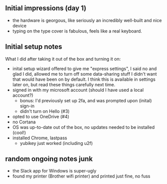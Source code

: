 
## Initial impressions (day 1)

- the hardware is georgous, like seriously an incredibly well-built and nice device
- typing on the type cover is fabulous, feels like a real keyboard.

## Initial setup notes

What I did after taking it out of the box and turning it on:

- inital setup wizard offered to give me "express settings", I said no and glad I did, allowed me to turn off some data-sharing stuff I didn't want that would have been on by default. I think this is available in settings later on, but read these things carefully next time.
- signed in with my microsoft account (should I have used a local account?)
  - bonus: I'd previously set up 2fa, and was prompted upon (inital) sign-in
  - didn't turn on Hello (#3)
- opted to use OneDrive (#4)
- no Cortana
- OS was up-to-date out of the box, no updates needed to be installed (cool!)
- installed Chrome, lastpass
  - yubikey just worked (including u2f)

## random ongoing notes junk

- the Slack app for Windows is super-ugly
- found my printer (Brother wifi printer) and printed just fine, no fuss
